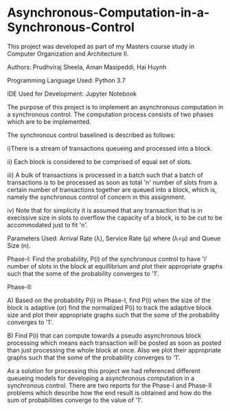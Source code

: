 # Asynchronous-Computation-in-a-Synchronous-Control

This project was developed as part of my Masters course study in Computer Organization and Architecture II.

Authors: Prudhviraj Sheela, Aman Masipeddi, Hai Huynh

Programming Language Used: Python 3.7

IDE Used for Development: Jupyter Notebook

The purpose of this project is to implement an asynchronous computation in a synchronous control. The computation process consists of two phases which are to be implemented.

The synchronous control baselined is described as follows:

i)There is a stream of transactions queueing and processed into a block.

ii) Each block is considered to be comprised of equal set of slots.

iii) A bulk of transactions is processed in a batch such that a batch of transactions is to be processed as soon as total 'n' number of slots from a certain number of transactions together are queued into a block, which is, namely the synchronous control of concern in this assignment.

iv) Note that for simplicity it is assumed that any transaction that is in execissive size in slots to overflow the capacity of a block, is to be cut to be accommodated just to fit 'n'.

Parameters Used: Arrival Rate (λ), Service Rate (μ) where (λ<μ) and Queue Size (n).

Phase-I: Find the probability, P(i) of the synchronous control to have 'i' number of slots in the block at equillibrium and plot their appropriate graphs such that the some of the probability converges to '1'.

Phase-II:

A) Based on the probability P(i) in Phase-I, find P(i) when the size of the block is adaptive (or) find the normalized P(i) to track the adaptive block size and plot their appropriate graphs such that the some of the probability converges to '1'.

B) Find P(i) that can compute towards a pseudo asynchronous block processing which means each transaction will be posted as soon as posted than just processing the whole block at once. Also we plot their appropriate graphs such that the some of the probability converges to '1'.

As a solution for processing this project we had referenced different queueing models for developing a asynchronous computation in a synchronous control. There are two reports for the Phase-I and Phase-II problems which describe how the end result is obtained and how do the sum of probabilities converge to the value of '1'. 
